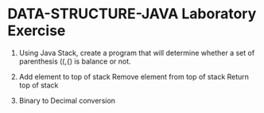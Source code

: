 # DATA-STRUCTURE-JAVA Laboratory Exercise

1. Using Java Stack, create a program that will determine whether a set of parenthesis ((,{) is balance
or not.

2.  Add element to top of stack
    Remove element from top of stack
    Return top of stack
    
3. Binary to Decimal conversion
